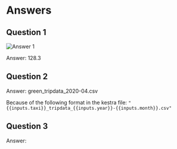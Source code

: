 # Answers

## Question 1

![Answer 1](/imgs/q1_module2.png)

Answer: 128.3

## Question 2

Answer: green_tripdata_2020-04.csv

Because of the following format in the kestra file: `"{{inputs.taxi}}_tripdata_{{inputs.year}}-{{inputs.month}}.csv"`

## Question 3

Answer: 